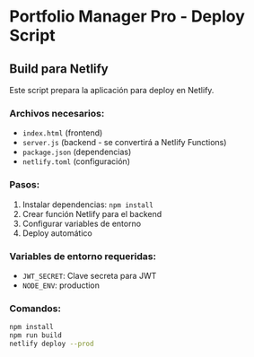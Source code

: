 # Portfolio Manager Pro - Deploy Script

## Build para Netlify

Este script prepara la aplicación para deploy en Netlify.

### Archivos necesarios:
- `index.html` (frontend)
- `server.js` (backend - se convertirá a Netlify Functions)
- `package.json` (dependencias)
- `netlify.toml` (configuración)

### Pasos:
1. Instalar dependencias: `npm install`
2. Crear función Netlify para el backend
3. Configurar variables de entorno
4. Deploy automático

### Variables de entorno requeridas:
- `JWT_SECRET`: Clave secreta para JWT
- `NODE_ENV`: production

### Comandos:
```bash
npm install
npm run build
netlify deploy --prod
```
